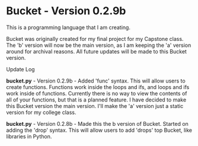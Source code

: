 # Bucket - Version 0.2.9b
This is a programming language that I am creating.

Bucket was originally created for my final project for my Capstone class. The 'b' version will now be the main version, as I am keeping the 'a' version around for archival reasons. All future updates will be made to this Bucket version.

Update Log

**bucket.py** - Version 0.2.9b - Added 'func' syntax. This will allow users to create functions. Functions work inside the loops and ifs, and loops and ifs work inside of functions. Currently there is no way to view the contents of all of your functions, but that is a planned feature. I have decided to make this Bucket version the main version. I'll make the 'a' version just a static version for my college class.

**bucket.py** - Version 0.2.8b - Made this the b version of Bucket. Started on adding the 'drop' syntax. This will allow users to add 'drops' top Bucket, like libraries in Python.